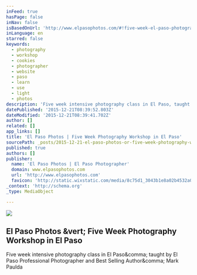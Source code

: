 ```yaml
---
inFeed: true
hasPage: false
inNav: false
isBasedOnUrl: 'http://www.elpasophotos.com/#!five-week-el-paso-photography-workshop/rdcru'
inLanguage: en
starred: false
keywords:
  - photography
  - workshop
  - cookies
  - photographer
  - website
  - paso
  - learn
  - use
  - light
  - photos
description: 'Five week intensive photography class in El Paso, taught by El Paso Professional Photographer and Best Selling Author, Mark Paulda'
datePublished: '2015-12-21T08:39:52.803Z'
dateModified: '2015-12-21T08:39:41.702Z'
author: []
related: []
app_links: []
title: 'El Paso Photos | Five Week Photography Workshop in El Paso'
sourcePath: _posts/2015-12-21-el-paso-photos-or-five-week-photography-workshop-in-el-paso.md
published: true
authors: []
publisher:
  name: 'El Paso Photos | El Paso Photographer'
  domain: www.elpasophotos.com
  url: 'http://www.elpasophotos.com'
  favicon: 'http://static.wixstatic.com/media/8c75d1_3043b1e8a02b4532a078985fc7188468.gif/v1/fill/w_16%2Ch_16%2Clg_1/8c75d1_3043b1e8a02b4532a078985fc7188468.gif'
_context: 'http://schema.org'
_type: MediaObject

---
```

![](https://s3-us-west-2.amazonaws.com/the-grid-img/p/6642fcf914d0513b7d4da9483240089b1902bbca.jpg)

<article style=""><h1>El Paso Photos &amp;vert; Five Week Photography Workshop in El Paso</h1><p>Five week intensive photography class in El Paso&amp;comma; taught by El Paso Professional Photographer and Best Selling Author&amp;comma; Mark Paulda</p></article>